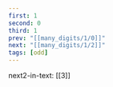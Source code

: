 ```yaml
---
first: 1
second: 0
third: 1
prev: "[[many_digits/1/0]]"
next: "[[many_digits/1/2]]"
tags: [odd]
---
```

next2-in-text: [[3]]
